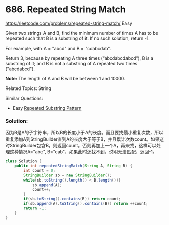 # 686. Repeated String Match 
<https://leetcode.com/problems/repeated-string-match/>
Easy

Given two strings A and B, find the minimum number of times A has to be repeated such that B is a substring of it. If no such solution, return -1.

For example, with A = "abcd" and B = "cdabcdab".

Return 3, because by repeating A three times (“abcdabcdabcd”), B is a substring of it; and B is not a substring of A repeated two times ("abcdabcd").

**Note:**
The length of A and B will be between 1 and 10000.

Related Topics: String

Similar Questions:  
* Easy [Repeated Substring Pattern](https://leetcode.com/problems/repeated-substring-pattern/)


### Solution:  
因为B是A的子字符串，所以B的长度小于A的长度。而且要找最小重复次数，所以重复添加A到StringBuilder直到A的长度大于等于B，并且累计次数count。如果这时StringBuilder包含B，则返回count。否则再加上一个A，再来找，这样可以处理这种情况A="abc", B="cab"，如果此时还找不到，说明无法匹配，返回-1。

```java
class Solution {
    public int repeatedStringMatch(String A, String B) {
        int count = 0;
        StringBuilder sb = new StringBuilder();
        while(sb.toString().length() < B.length()){
            sb.append(A);
            count++;
        }
        if(sb.toString().contains(B)) return count;
        if(sb.append(A).toString().contains(B)) return ++count;
        return -1;
    }
}
```